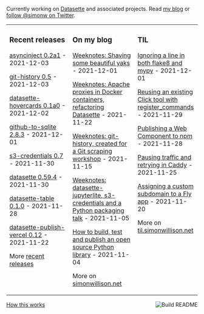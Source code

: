 Currently working on [Datasette](https://datasette.io/) and associated projects. Read [my blog](https://simonwillison.net/) or [follow @simonw on Twitter](https://twitter.com/simonw).

<table><tr><td valign="top" width="33%">

### Recent releases
<!-- recent_releases starts -->
[asyncinject 0.2a1](https://github.com/simonw/asyncinject/releases/tag/0.2a1) - 2021-12-03

[git-history 0.5](https://github.com/simonw/git-history/releases/tag/0.5) - 2021-12-03

[datasette-hovercards 0.1a0](https://github.com/simonw/datasette-hovercards/releases/tag/0.1a0) - 2021-12-02

[github-to-sqlite 2.8.3](https://github.com/dogsheep/github-to-sqlite/releases/tag/2.8.3) - 2021-12-01

[s3-credentials 0.7](https://github.com/simonw/s3-credentials/releases/tag/0.7) - 2021-11-30

[datasette 0.59.4](https://github.com/simonw/datasette/releases/tag/0.59.4) - 2021-11-30

[datasette-table 0.1.0](https://github.com/simonw/datasette-table/releases/tag/0.1.0) - 2021-11-28

[datasette-publish-vercel 0.12](https://github.com/simonw/datasette-publish-vercel/releases/tag/0.12) - 2021-11-22
<!-- recent_releases ends -->
More [recent releases](https://github.com/simonw/simonw/blob/main/releases.md)
</td><td valign="top" width="34%">

### On my blog
<!-- blog starts -->
[Weeknotes: Shaving some beautiful yaks](http://simonwillison.net/2021/Dec/1/beautiful-yaks/) - 2021-12-01

[Weeknotes: Apache proxies in Docker containers, refactoring Datasette](http://simonwillison.net/2021/Nov/22/apache-proxies-datasette/) - 2021-11-22

[Weeknotes: git-history, created for a Git scraping workshop](http://simonwillison.net/2021/Nov/15/weeknotes-git-history/) - 2021-11-15

[Weeknotes: datasette-jupyterlite, s3-credentials and a Python packaging talk](http://simonwillison.net/2021/Nov/5/datasette-jupyterlite/) - 2021-11-05

[How to build, test and publish an open source Python library](http://simonwillison.net/2021/Nov/4/publish-open-source-python-library/) - 2021-11-04
<!-- blog ends -->
More on [simonwillison.net](https://simonwillison.net/)
</td><td valign="top" width="33%">

### TIL
<!-- tils starts -->
[Ignoring a line in both flake8 and mypy](https://til.simonwillison.net/python/ignore-both-flake8-and-mypy) - 2021-12-01

[Reusing an existing Click tool with register_commands](https://til.simonwillison.net/datasette/reuse-click-for-register-commands) - 2021-11-29

[Publishing a Web Component to npm](https://til.simonwillison.net/npm/publish-web-component) - 2021-11-28

[Pausing traffic and retrying in Caddy](https://til.simonwillison.net/caddy/pause-retry-traffic) - 2021-11-25

[Assigning a custom subdomain to a Fly app](https://til.simonwillison.net/fly/custom-subdomain-fly) - 2021-11-20
<!-- tils ends -->
More on [til.simonwillison.net](https://til.simonwillison.net/)
</td></tr></table>

<a href="https://github.com/simonw/simonw/actions"><img src="https://github.com/simonw/simonw/workflows/Build%20README/badge.svg" align="right" alt="Build README"></a> <a href="https://simonwillison.net/2020/Jul/10/self-updating-profile-readme/">How this works</a>
